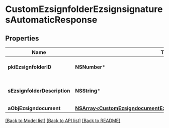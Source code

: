 # CustomEzsignfolderEzsignsignaturesAutomaticResponse

## Properties
Name | Type | Description | Notes
------------ | ------------- | ------------- | -------------
**pkiEzsignfolderID** | **NSNumber*** | The unique ID of the Ezsignfolder | 
**sEzsignfolderDescription** | **NSString*** | The description of the Ezsignfolder | 
**aObjEzsigndocument** | [**NSArray&lt;CustomEzsigndocumentEzsignsignaturesAutomaticResponse&gt;***](CustomEzsigndocumentEzsignsignaturesAutomaticResponse.md) |  | 

[[Back to Model list]](../README.md#documentation-for-models) [[Back to API list]](../README.md#documentation-for-api-endpoints) [[Back to README]](../README.md)



